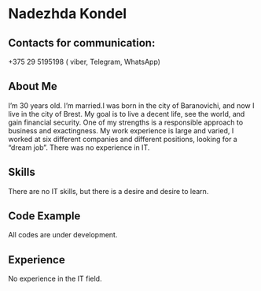# Nadezhda Kondel

## Contacts for communication:
+375 29 5195198 ( viber, Telegram, WhatsApp)

## About Me
I’m 30 years old. I’m married.I was born in the city of Baranovichi, and now I live in the city of Brest. 
My goal is to live a decent life, see the world, and gain financial security. One of my strengths is a responsible approach to business and exactingness. My work experience is large and varied, I worked at six different companies and different positions, looking for a “dream job”. There was no experience in IT.

## Skills
There are no IT skills, but there is a desire and desire to learn.

## Code Example
All codes are under development.

## Experience
No experience in the IT field.

